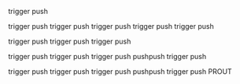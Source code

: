 
trigger push

trigger push
trigger push
trigger push
trigger push
trigger push

trigger push
trigger push
trigger push

trigger push
trigger push
trigger push
pushpush
trigger push


trigger push
trigger push
trigger push
pushpush
trigger push
PROUT
